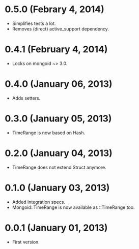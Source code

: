 # 0.5.0 (Febrary 4, 2014)
* Simplifies tests a lot.
* Removes (direct) active_support dependency.

# 0.4.1 (February 4, 2014)
* Locks on mongoid ~> 3.0.

# 0.4.0 (January 06, 2013)
* Adds setters.

# 0.3.0 (January 05, 2013)
* TimeRange is now based on Hash.

# 0.2.0 (January 04, 2013)
* TimeRange does not extend Struct anymore.

# 0.1.0 (January 03, 2013)
* Added integration specs.
* Mongoid::TimeRange is now available as ::TimeRange too.

# 0.0.1 (January 01, 2013)
* First version.
